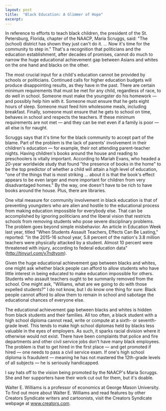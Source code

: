 ```yaml
---
layout: post
title:  "Black Education: A Glimmer of Hope"
excerpt:
---
```




In reference to efforts to teach black children, the president of the St. Petersburg, Florida, chapter of the NAACP, Maria Scruggs, said: "The (school) district has shown they just can't do it. ... Now it's time for the community to step in." That's a recognition that politicians and the education establishment, after decades of promises, cannot do much to narrow the huge educational achievement gap between Asians and whites on the one hand and blacks on the other.

The most crucial input for a child's education cannot be provided by schools or politicians. Continued calls for higher education budgets will produce disappointing results, as they have in the past. There are certain minimum requirements that must be met for any child, regardless of race, to do well in school. Someone must make the youngster do his homework — and possibly help him with it. Someone must ensure that he gets eight hours of sleep. Someone must feed him wholesome meals, including breakfast. Finally, someone must ensure that he gets to school on time, behaves in school and respects the teachers. If these minimum requirements are not met — and they can be met even if a family is poor — all else is for naught.

Scruggs says that it's time for the black community to accept part of the blame. Part of the problem is the lack of parents' involvement in their children's education — for example, their not attending parent-teacher nights. Having children's books around the house and reading to preschoolers is vitally important. According to Mariah Evans, who headed a 20-year worldwide study that found "the presence of books in the home" to be the top predictor of whether a child will attain a high level of education, "one of the things that is most striking ... about it is that the book's effect appears to be even larger and more important for children from very disadvantaged homes." By the way, one doesn't have to be rich to have books around the house. Plus, there are libraries.

One vital measure for community involvement in black education is that of preventing youngsters who are alien and hostile to the educational process from making education impossible for everybody else. That can be accomplished by ignoring politicians and the liberal vision that restricts schools from removing students who pose severe disciplinary problems. The problem goes beyond simple misbehavior. An article in Education Week last year, titled "When Students Assault Teachers, Effects Can Be Lasting," reported: "In the 2015-16 school year, 5.8 percent of the nation's 3.8 million teachers were physically attacked by a student. Almost 10 percent were threatened with injury, according to federal education data" (http://tinyurl.com/y7ndtyom).

Given the huge educational achievement gap between blacks and whites, one might ask whether black people can afford to allow students who have little interest in being educated to make education impossible for others. Students who assault teachers ought to be summarily removed from the school. One might ask, "Williams, what are we going to do with those expelled students?" I do not know, but I do know one thing for sure: Black people cannot afford to allow them to remain in school and sabotage the educational chances of everyone else.

The educational achievement gap between blacks and whites is hidden from black students and their families. All too often, a black student with a high school diploma cannot read, write or compute at a sixth- or seventh-grade level. This tends to make high school diplomas held by blacks less valuable in the eyes of employers. As such, it sparks racial division where it otherwise would not exist. There have been complaints that police and fire departments and other civil service jobs don't have many black employees. The problem is that to get hired in the first place — and get promoted if hired — one needs to pass a civil service exam. If one's high school diploma is fraudulent — meaning he has not mastered the 12th-grade levels of all subjects — he is seriously handicapped.

I say hats off to the vision being promoted by the NAACP's Maria Scruggs. She and her supporters have their work cut out for them, but it's doable.

Walter E. Williams is a professor of economics at George Mason University. To find out more about Walter E. Williams and read features by other Creators Syndicate writers and cartoonists, visit the Creators Syndicate webpage at www.creators.com.
